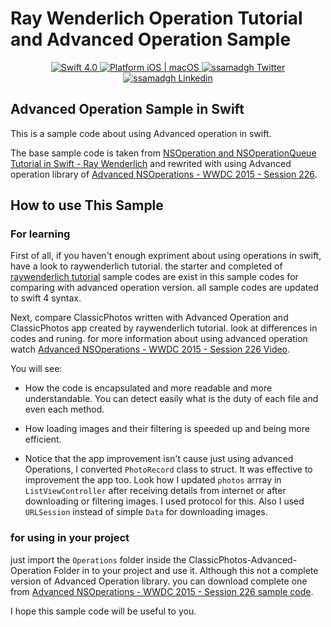 # Ray Wenderlich Operation Tutorial and Advanced Operation Sample

<p align="center">
    <a href="https://developer.apple.com/swift/" target="_blank">
	    <img src="https://img.shields.io/badge/Swift-4.0-orange.svg?style=flat" alt="Swift 4.0">
    </a>
    <a href="https://developer.apple.com/swift/" target="_blank">
        <img src="https://img.shields.io/badge/platform-iOS%20%7C%20macOS-lightgrey.svg?style=flat" alt="Platform iOS | macOS">
</a>
    <a href="https://twitter.com/ssamadgh" target="_blank">
        <img src="https://img.shields.io/badge/Twitter-@ssamadgh-blue.svg?style=flat" alt="ssamadgh Twitter">
    </a>
        </a>
    </a>
    <a href="https://www.linkedin.com/in/ssamadgh" target="_blank">
        <img src="https://img.shields.io/badge/Linkedin-ssamadgh-blue.svg?style=flat" alt="ssamadgh Linkedin">
    </a>

</p>

## Advanced Operation Sample in Swift

This is a sample code about using Advanced operation in swift.

The base sample code is taken from [NSOperation and NSOperationQueue Tutorial in Swift - Ray Wenderlich](https://www.raywenderlich.com/76341/use-nsoperation-nsoperationqueue-swift) and rewrited with using Advanced operation library of [Advanced NSOperations - WWDC 2015 - Session 226](https://developer.apple.com/videos/play/wwdc2015/226/).

## How to use This Sample
### For learning
First of all, if you haven't enough expriment about using operations in swift, have a look to raywenderlich tutorial. the starter and completed of [raywenderlich tutorial](https://www.raywenderlich.com/76341/use-nsoperation-nsoperationqueue-swift) sample codes are exist in this sample codes for comparing with advanced operation version. all sample codes are updated to swift 4 syntax.

Next, compare ClassicPhotos written with Advanced Operation and 
ClassicPhotos app created by raywenderlich tutorial. look at differences in codes and runing. for more information about using advanced operation watch [Advanced NSOperations - WWDC 2015 - Session 226 Video](https://developer.apple.com/videos/play/wwdc2015/226/).

You will see:

* How the code is encapsulated and more readable and more understandable. You can detect easily what is the duty of each file and even each method.

* How loading images and their filtering is speeded up and being more efficient.

*  Notice that the app improvement isn't cause just using advanced Operations, I converted `PhotoRecord` class to struct. It was effective to improvement the app too. Look how I updated `photos` arrray in `ListViewController` after receiving details from internet or after downloading or filtering images. I used protocol for this. Also I used `URLSession` instead of simple `Data` for downloading images.


### for using in your project

just import the `Operations` folder inside the ClassicPhotos-Advanced-Operation Folder in to your project and use it.
Although this not a complete version of Advanced Operation library. you can download complete one from [Advanced NSOperations - WWDC 2015 - Session 226 sample code](https://developer.apple.com/sample-code/wwdc/2015/downloads/Advanced-NSOperations.zip).

I hope this sample code will be useful to you.
